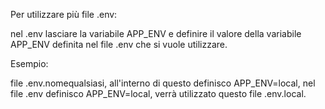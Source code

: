 Per utilizzare più file .env:

nel .env lasciare la variabile APP_ENV e definire il valore della variabile APP_ENV definita nel file .env che si vuole utilizzare.

Esempio:

file .env.nomequalsiasi, all'interno di questo definisco APP_ENV=local,
nel file .env definisco APP_ENV=local, verrà utilizzato questo file .env.local.
